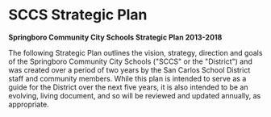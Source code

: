SCCS Strategic Plan
===================

**Springboro Community City Schools Strategic Plan 2013-2018**

The following Strategic Plan outlines the vision, strategy, direction and goals of 
the Springboro Community City Schools ("SCCS" or the "District") and was created over a 
period of two years by the San Carlos School District staff and community members.
While this plan is intended to serve as a guide for the District over the next five 
years, it is also intended to be an evolving, living document, and so will be 
reviewed and updated annually, as appropriate.
